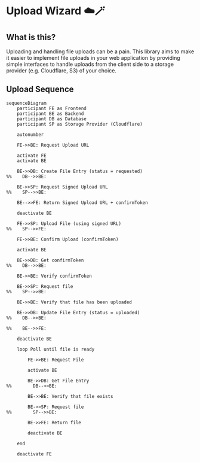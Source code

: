 # Upload Wizard ☁️🪄

## What is this?

Uploading and handling file uploads can be a pain. This library aims to make it easier to implement file uploads in your web application by providing simple interfaces to handle uploads from the client side to a storage provider (e.g. Cloudflare, S3) of your choice.

## Upload Sequence

```mermaid
sequenceDiagram
    participant FE as Frontend
    participant BE as Backend
    participant DB as Database
    participant SP as Storage Provider (Cloudflare)

    autonumber

    FE->>BE: Request Upload URL

    activate FE
    activate BE

    BE->>DB: Create File Entry (status = requested)
%%    DB-->>BE: ‎

    BE->>SP: Request Signed Upload URL
%%    SP-->>BE: ‎

    BE-->>FE: Return Signed Upload URL + confirmToken

    deactivate BE

    FE->>SP: Upload File (using signed URL)
%%    SP-->>FE: ‎

    FE->>BE: Confirm Upload (confirmToken)

    activate BE

    BE->>DB: Get confirmToken
%%    DB-->>BE: ‎

    BE->>BE: Verify confirmToken

    BE->>SP: Request file
%%    SP-->>BE: ‎

    BE->>BE: Verify that file has been uploaded

    BE->>DB: Update File Entry (status = uploaded)
%%    DB-->>BE: ‎

%%    BE-->>FE: ‎

    deactivate BE

    loop Poll until file is ready

        FE->>BE: Request File

        activate BE

        BE->>DB: Get File Entry
%%        DB-->>BE: ‎

        BE->>BE: Verify that file exists

        BE->>SP: Request file
%%        SP-->>BE: ‎

        BE->>FE: Return file

        deactivate BE

    end

    deactivate FE
```
